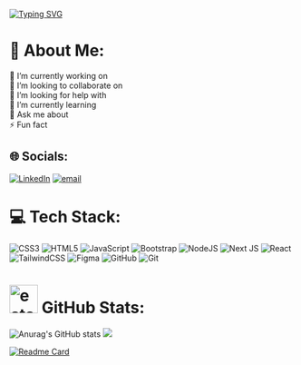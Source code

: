 [![Typing SVG](https://readme-typing-svg.demolab.com?font=Fira+Code&duration=4998&pause=1000&color=5D3FD3&width=435&lines=Hi,+I'm+Ketley+👩‍💻;I'm+a+Student+of+Information+Systems;Front-end+%26+UX/UI+Enthusiast;Welcome+to+my+GitHub💜)](https://git.io/typing-svg)

<!--
**Ketley-Souza/Ketley-Souza** is a ✨ _special_ ✨ repository because its `README.md` (this file) appears on your GitHub profile.


Here are some ideas to get you started:

- 🔭 I’m currently working on ...
- 🌱 I’m currently learning ...
- 👯 I’m looking to collaborate on ...
- 🤔 I’m looking for help with ...
- 💬 Ask me about ...
- 📫 How to reach me: ...
- 😄 Pronouns: ...
- ⚡ Fun fact: ...
-->

# 💫 About Me:
🔭 I’m currently working on<br>👯 I’m looking to collaborate on<br>🤝 I’m looking for help with<br>🌱 I’m currently learning<br>💬 Ask me about<br>⚡ Fun fact


## 🌐 Socials:
[![LinkedIn](https://img.shields.io/badge/LinkedIn-%230077B5.svg?logo=linkedin&logoColor=white)](https://linkedin.com/in/https://www.linkedin.com/in/ketley-souza-b26809272 ) [![email](https://img.shields.io/badge/Email-D14836?logo=gmail&logoColor=white)](mailto:ketleysouza55@gmail.com) 

# 💻 Tech Stack:
![CSS3](https://img.shields.io/badge/css3-%231572B6.svg?style=for-the-badge&logo=css3&logoColor=white) ![HTML5](https://img.shields.io/badge/html5-%23E34F26.svg?style=for-the-badge&logo=html5&logoColor=white) ![JavaScript](https://img.shields.io/badge/javascript-%23323330.svg?style=for-the-badge&logo=javascript&logoColor=%23F7DF1E) ![Bootstrap](https://img.shields.io/badge/bootstrap-%238511FA.svg?style=for-the-badge&logo=bootstrap&logoColor=white) ![NodeJS](https://img.shields.io/badge/node.js-6DA55F?style=for-the-badge&logo=node.js&logoColor=white) ![Next JS](https://img.shields.io/badge/Next-black?style=for-the-badge&logo=next.js&logoColor=white) ![React](https://img.shields.io/badge/react-%2320232a.svg?style=for-the-badge&logo=react&logoColor=%2361DAFB) ![TailwindCSS](https://img.shields.io/badge/tailwindcss-%2338B2AC.svg?style=for-the-badge&logo=tailwind-css&logoColor=white) ![Figma](https://img.shields.io/badge/figma-%23F24E1E.svg?style=for-the-badge&logo=figma&logoColor=white) ![GitHub](https://img.shields.io/badge/github-%23121011.svg?style=for-the-badge&logo=github&logoColor=white) ![Git](https://img.shields.io/badge/git-%23F05033.svg?style=for-the-badge&logo=git&logoColor=white)

# <img width="50" height="50" alt="estatistica" src="https://github.com/user-attachments/assets/fcf71f50-b675-4b36-9bb4-3794c0c896a1" /> GitHub Stats:







![Anurag's GitHub stats](https://github-readme-stats.vercel.app/api?username=Ketley-Souza&show_icons=true&bg_color=00000000&text_color=E0E0E0&title_color=8A6FCB&icon_color=5D3FD3)
![](https://nirzak-streak-stats.vercel.app/?user=Ketley-Souza&hide_border=false&background=00000000&currStreakNum=8A6FCB&sideNums=D6D3E5&sideLabels=C1B2D7&dates=D6D3E5&ring=8A6FCB&fire=5D3FD3&currStreakLabel=C1B2D7)



[![Readme Card](https://github-readme-stats.vercel.app/api/pin/?username=Ketley-Souza&repo=Os-Guerreiros-Landingpage&title_color=5D3FD3&text_color=D6D3E5&icon_color=8A6FCB&bg_color=FFFFFF00&border_color=C1B2D7)](https://github.com/Ketley-Souza/Os-Guerreiros-Landingpage)


<!-- Proudly created with GPRM ( https://gprm.itsvg.in ) -->
